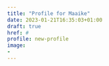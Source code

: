 ```yaml
---
title: "Profile for Maaike"
date: 2023-01-21T16:35:03+01:00
draft: true
href: #
profile: new-profile
image:
-
---
```

